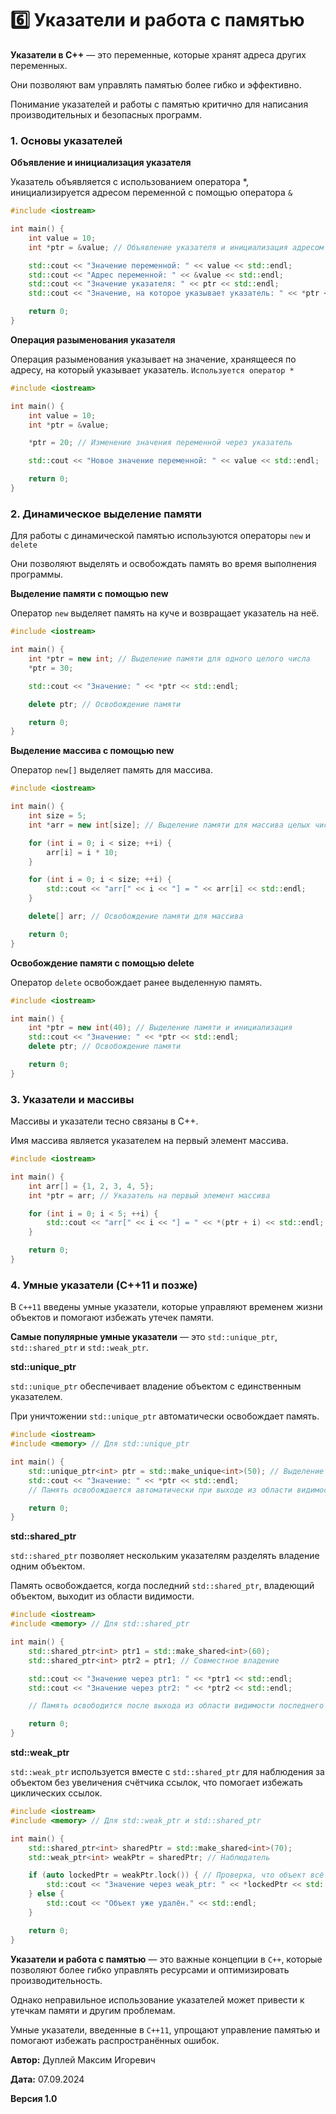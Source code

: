 # 6️⃣ Указатели и работа с памятью

**Указатели в C++** — это переменные, которые хранят адреса других переменных.

Они позволяют вам управлять памятью более гибко и эффективно.

Понимание указателей и работы с памятью критично для написания производительных и безопасных программ.

### 1. Основы указателей

**Объявление и инициализация указателя**

Указатель объявляется с использованием оператора *, инициализируется адресом переменной с помощью оператора `&`

```cpp
#include <iostream>

int main() {
    int value = 10;
    int *ptr = &value; // Объявление указателя и инициализация адресом переменной value

    std::cout << "Значение переменной: " << value << std::endl;
    std::cout << "Адрес переменной: " << &value << std::endl;
    std::cout << "Значение указателя: " << ptr << std::endl;
    std::cout << "Значение, на которое указывает указатель: " << *ptr << std::endl;

    return 0;
}
```

**Операция разыменования указателя**

Операция разыменования указывает на значение, хранящееся по адресу, на который указывает указатель. `Используется оператор *`

```cpp
#include <iostream>

int main() {
    int value = 10;
    int *ptr = &value;

    *ptr = 20; // Изменение значения переменной через указатель

    std::cout << "Новое значение переменной: " << value << std::endl;

    return 0;
}
```

### 2. Динамическое выделение памяти

Для работы с динамической памятью используются операторы `new` и `delete`

Они позволяют выделять и освобождать память во время выполнения программы.

**Выделение памяти с помощью new**

Оператор `new` выделяет память на куче и возвращает указатель на неё.

```cpp
#include <iostream>

int main() {
    int *ptr = new int; // Выделение памяти для одного целого числа
    *ptr = 30;

    std::cout << "Значение: " << *ptr << std::endl;

    delete ptr; // Освобождение памяти

    return 0;
}
```

**Выделение массива с помощью new**

Оператор `new[]` выделяет память для массива.

```cpp
#include <iostream>

int main() {
    int size = 5;
    int *arr = new int[size]; // Выделение памяти для массива целых чисел

    for (int i = 0; i < size; ++i) {
        arr[i] = i * 10;
    }

    for (int i = 0; i < size; ++i) {
        std::cout << "arr[" << i << "] = " << arr[i] << std::endl;
    }

    delete[] arr; // Освобождение памяти для массива

    return 0;
}
```

**Освобождение памяти с помощью delete**

Оператор `delete` освобождает ранее выделенную память.

```cpp
#include <iostream>

int main() {
    int *ptr = new int(40); // Выделение памяти и инициализация
    std::cout << "Значение: " << *ptr << std::endl;
    delete ptr; // Освобождение памяти

    return 0;
}
```

### 3. Указатели и массивы

Массивы и указатели тесно связаны в C++.

Имя массива является указателем на первый элемент массива.

```cpp
#include <iostream>

int main() {
    int arr[] = {1, 2, 3, 4, 5};
    int *ptr = arr; // Указатель на первый элемент массива

    for (int i = 0; i < 5; ++i) {
        std::cout << "arr[" << i << "] = " << *(ptr + i) << std::endl;
    }

    return 0;
}
```

### 4. Умные указатели (C++11 и позже)

В `C++11` введены умные указатели, которые управляют временем жизни объектов и помогают избежать утечек памяти.

**Самые популярные умные указатели** — это `std::unique_ptr`, `std::shared_ptr` и `std::weak_ptr`.

**std::unique_ptr**

`std::unique_ptr` обеспечивает владение объектом с единственным указателем.

При уничтожении `std::unique_ptr` автоматически освобождает память.

```cpp
#include <iostream>
#include <memory> // Для std::unique_ptr

int main() {
    std::unique_ptr<int> ptr = std::make_unique<int>(50); // Выделение и инициализация памяти
    std::cout << "Значение: " << *ptr << std::endl;
    // Память освобождается автоматически при выходе из области видимости

    return 0;
}
```

**std::shared_ptr**

`std::shared_ptr` позволяет нескольким указателям разделять владение одним объектом.

Память освобождается, когда последний `std::shared_ptr`, владеющий объектом, выходит из области видимости.

```cpp
#include <iostream>
#include <memory> // Для std::shared_ptr

int main() {
    std::shared_ptr<int> ptr1 = std::make_shared<int>(60);
    std::shared_ptr<int> ptr2 = ptr1; // Совместное владение

    std::cout << "Значение через ptr1: " << *ptr1 << std::endl;
    std::cout << "Значение через ptr2: " << *ptr2 << std::endl;

    // Память освободится после выхода из области видимости последнего shared_ptr

    return 0;
}
```

**std::weak_ptr**

`std::weak_ptr` используется вместе с `std::shared_ptr` для наблюдения за объектом без увеличения счётчика ссылок, что помогает избежать циклических ссылок.

```cpp
#include <iostream>
#include <memory> // Для std::weak_ptr и std::shared_ptr

int main() {
    std::shared_ptr<int> sharedPtr = std::make_shared<int>(70);
    std::weak_ptr<int> weakPtr = sharedPtr; // Наблюдатель

    if (auto lockedPtr = weakPtr.lock()) { // Проверка, что объект всё ещё существует
        std::cout << "Значение через weak_ptr: " << *lockedPtr << std::endl;
    } else {
        std::cout << "Объект уже удалён." << std::endl;
    }

    return 0;
}
```

**Указатели и работа с памятью** — это важные концепции в `C++`, которые позволяют более гибко управлять ресурсами и оптимизировать производительность.

Однако неправильное использование указателей может привести к утечкам памяти и другим проблемам.

Умные указатели, введенные в `C++11`, упрощают управление памятью и помогают избежать распространённых ошибок.


**Автор:** Дуплей Максим Игоревич

**Дата:** 07.09.2024

**Версия 1.0**
